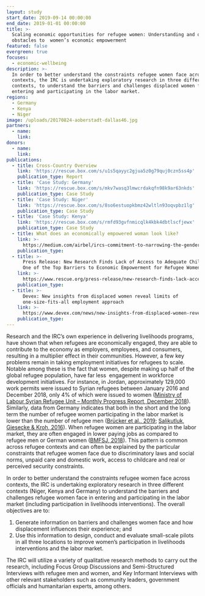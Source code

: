 ```yaml
---
layout: study
start_date: 2019-09-14 00:00:00
end_date: 2019-01-01 00:00:00
title: >-
  Scaling economic opportunities for refugee women: Understanding and overcoming
  obstacles to  women’s economic empowerment
featured: false
evergreen: true
focuses:
  - economic-wellbeing
description: >-
  In order to better understand the constraints refugee women face across
  contexts, the IRC is undertaking exploratory research in three different
  contexts, to understand the barriers and challenges displaced women face in
  entering and participating in the labor market.
regions:
  - Germany
  - Kenya
  - Niger
image: /uploads/20170824-aoberstadt-dallas46.jpg
partners:
  - name:
    link:
donors:
  - name:
    link:
publications:
  - title: Cross-Country Overview
    link: 'https://rescue.box.com/s/u1s5qayyc2gjua5z0g79quj0czn5ss4p'
    publication_type: Report
  - title: 'Case Study: Germany'
    link: 'https://rescue.box.com/s/mkv7wasq3lmwcrdakqfn98k9ar63nkds'
    publication_type: Case Study
  - title: 'Case Study: Niger'
    link: 'https://rescue.box.com/s/8so6estuopkbmz42wltln93oqvpbz1lg'
    publication_type: Case Study
  - title: 'Case Study: Kenya'
    link: 'https://rescue.box.com/s/rmfd93gvfnmicqlk4kbk4dbtlscfjewx'
    publication_type: Case Study
  - title: What does an economically empowered woman look like?
    link: >-
      https://medium.com/airbel/ircs-commitment-to-narrowing-the-gender-gap-1edc5991615c
    publication_type:
  - title: >-
      Press Release: New Research Finds Lack of Access to Adequate Child Care As
      One of the Top Barriers to Economic Empowerment for Refugee Women
    link: >-
      https://www.rescue.org/press-release/new-research-finds-lack-access-adequate-child-care-one-top-barriers-economic
    publication_type:
  - title: >-
      Devex: New insights from displaced women reveal limits of
      one-size-fits-all employment approach
    link: >-
      https://www.devex.com/news/new-insights-from-displaced-women-reveal-limits-of-one-size-fits-all-employment-approach-98183
    publication_type:
---
```


Research and the IRC’s own experience in delivering livelihoods programs, have shown that when refugees are economically engaged, they are able to contribute to the economy as employers, employees, and consumers, resulting in a multiplier effect in their communities. However, a few key problems remain in taking employment initiatives for refugees to scale. Notable among these is the fact that women, despite making up half of the global refugee population, have far less&nbsp; engagement in workforce development initiatives. For instance, in Jordan, approximately 129,000 work permits were issued to Syrian refugees between January 2016 and December 2018, only 4% of which were issued to women ([Ministry of Labour Syrian Refugee Unit – Monthly Progress Report, December 2018](https://reliefweb.int/sites/reliefweb.int/files/resources/67760.pdf)). Similarly, data from Germany indicates that both in the short and the long term the number of refugee women participating in the labor market is lower than the number of refugee men ([Brücker et al., 2019](http://doku.iab.de/kurzber/2019/kb0319.pdf); [Salikutluk, Giesecke & Kroh, 2016](https://www.diw.de/documents/publikationen/73/diw_01.c.541803.de/16-35-5.pdf)). When refugee women are participating in the labor market, they are often engaged in lower paying jobs as compared to refugee men or German women ([BMFSJ, 2018](https://www.bmfsfj.de/blob/133056/54db6e8e2978650e927dbcea22d70ac6/monitor-familienforschung-ausgabe-40-so-gelingt-der-berufseinstieg-von-gefluechteten-muettern-data.pdf)). This pattern is common across refugee contexts and can often be explained by the particular constraints that refugee women face due to discriminatory laws and social norms, unpaid care and domestic work, access to childcare and real or perceived security constraints.

In order to better understand the constraints refugee women face across contexts, the IRC is undertaking exploratory research in three different contexts (Niger, Kenya and Germany) to understand the barriers and challenges refugee women face in entering and participating in the labor market (including participation in livelihoods interventions). The overall objectives are to:

1. Generate information on barriers and challenges women face and how displacement influences their experience; and
2. Use this information to design, conduct and evaluate small-scale pilots in all three locations to improve women’s participation in livelihoods interventions and the labor market.

The IRC will utilize a variety of qualitative research methods to carry out the research, including Focus Group Discussions and Semi-Structured Interviews with refugee men and women, and Key Informant Interviews with other relevant stakeholders such as community leaders, government officials and humanitarian experts, among others.